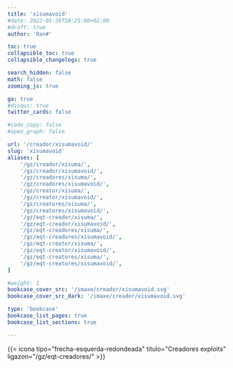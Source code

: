 ```yaml
---
title: 'xisumavoid'
#date: 2022-05-29T20:25:00+02:00
#draft: true
author: 'Ran#'

toc: true
collapsible_toc: true
collapsible_changelogs: true

search_hidden: false
math: false
zooming_js: true

ga: true
#disqus: true
twitter_cards: false

#code_copy: false
#open_graph: false

url: '/creador/xisumavoid/'
slug: 'xisumavoid'
aliases: [
    '/gz/creador/xisuma/',
    '/gz/creador/xisumavoid/',
    '/gz/creadores/xisuma/',
    '/gz/creadores/xisumavoid/',
    '/gz/creator/xisuma/',
    '/gz/creator/xisumavoid/',
    '/gz/creatores/xisuma/',
    '/gz/creatores/xisumavoid/',
    '/gz/eqt-creador/xisuma/',
    '/gz/eqt-creador/xisumavoid/',
    '/gz/eqt-creadores/xisuma/',
    '/gz/eqt-creadores/xisumavoid/',
    '/gz/eqt-creator/xisuma/',
    '/gz/eqt-creator/xisumavoid/',
    '/gz/eqt-creatores/xisuma/',
    '/gz/eqt-creatores/xisumavoid/',
]

#weight: 1
bookcase_cover_src: '/imaxe/creador/xisumavoid.svg'
bookcase_cover_src_dark: '/imaxe/creador/xisumavoid.svg'

type: 'bookcase'
bookcase_list_pages: true
bookcase_list_sections: true

---
```


{{< icona tipo="frecha-esquerda-redondeada" titulo="Creadores exploits" ligazon="/gz/eqt-creadores/" >}}
